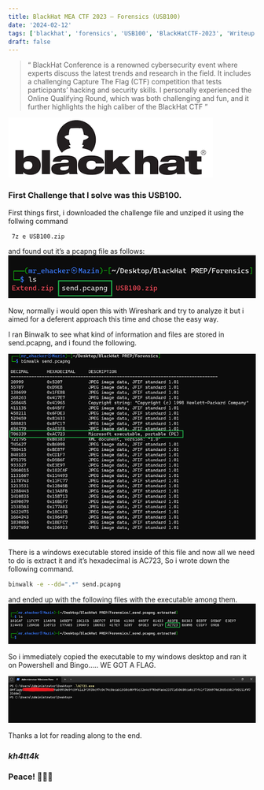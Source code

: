 ```yaml
---
title: BlackHat MEA CTF 2023 — Forensics (USB100)
date: '2024-02-12'
tags: ['blackhat', 'forensics', 'USB100', 'BlackHatCTF-2023', 'Writeup']
draft: false
---
```

> “ BlackHat Conference is a renowned cybersecurity event where experts discuss the latest trends and research in the field. It includes a challenging Capture The Flag (CTF) competition that tests participants’ hacking and security skills. I personally experienced the Online Qualifying Round, which was both challenging and fun, and it further highlights the high caliber of the BlackHat CTF ”

![blackhatlogo](/public/static/writeups/blackhat2023/usb100/blackhat.png)

### First Challenge that I solve was this USB100.
First things first, i downloaded the challenge file and unziped it using the follwing command

```bash
 7z e USB100.zip
```
and found out it’s a pcapng file as follows:
![send.pacapng](/public/static/writeups/blackhat2023/usb100/send.png)

Now, normally i would open this with Wireshark and try to analyze it but i aimed for a deferent approach this time and chose the easy way.

I ran Binwalk to see what kind of information and files are stored in send.pcapng, and i found the following.

![binwalk_command](/public/static/writeups/blackhat2023/usb100/binwalk_command.png)

There is a windows executable stored inside of this file and now all we need to do is extract it and it’s hexadecimal is AC723, So i wrote down the following command.

```bash
binwalk -e --dd=".*" send.pcapng
```
and ended up with the following files with the executable among them.
![windows_executable](/public/static/writeups/blackhat2023/usb100/windows_executable.png)

So i immediately copied the executable to my windows desktop and ran it on Powershell and Bingo….. WE GOT A FLAG.

![FLAG_Imgae](/public/static/writeups/blackhat2023/usb100/FLAG.png)

Thanks a lot for reading along to the end.
### ***kh4tt4k***

### Peace! 👋👋👋



